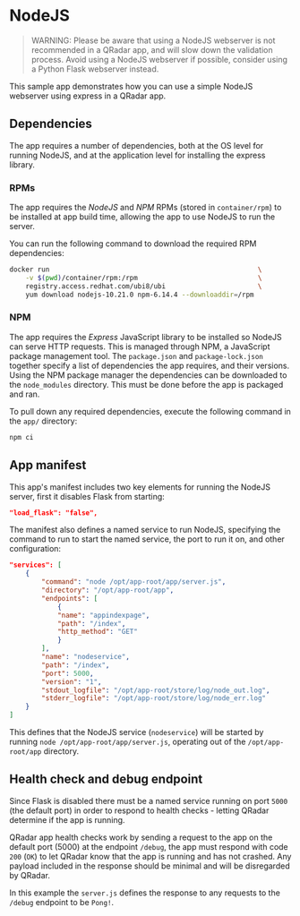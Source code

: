 # NodeJS

> WARNING: Please be aware that using a NodeJS webserver is not recommended in a QRadar app, and will slow down the
> validation process. Avoid using a NodeJS webserver if possible, consider using a Python Flask webserver instead.

This sample app demonstrates how you can use a simple NodeJS webserver using express in a QRadar app.

## Dependencies

The app requires a number of dependencies, both at the OS level for running NodeJS, and at the application level for
installing the express library.

### RPMs

The app requires the *NodeJS* and *NPM* RPMs (stored in `container/rpm`) to be installed at app build time, allowing
the app to use NodeJS to run the server.

You can run the following command to download the required RPM dependencies:

```bash
docker run                                                    \
    -v $(pwd)/container/rpm:/rpm                              \
    registry.access.redhat.com/ubi8/ubi                       \
    yum download nodejs-10.21.0 npm-6.14.4 --downloaddir=/rpm
```

### NPM

The app requires the *Express* JavaScript library to be installed so NodeJS can serve HTTP requests. This is managed
through NPM, a JavaScript package management tool. The `package.json` and `package-lock.json` together specify a list
of dependencies the app requires, and their versions. Using the NPM package manager the dependencies can be downloaded
to the `node_modules` directory. This must be done before the app is packaged and ran.

To pull down any required dependencies, execute the following command in the `app/` directory:

```bash
npm ci
```

## App manifest

This app's manifest includes two key elements for running the NodeJS server, first it disables Flask from starting:

```json
"load_flask": "false",
```

The manifest also defines a named service to run NodeJS, specifying the command to run to start the named service, the
port to run it on, and other configuration:

```json
"services": [
    {
        "command": "node /opt/app-root/app/server.js",
        "directory": "/opt/app-root/app",
        "endpoints": [
            {
            "name": "appindexpage",
            "path": "/index",
            "http_method": "GET"
            }
        ],
        "name": "nodeservice",
        "path": "/index",
        "port": 5000,
        "version": "1",
        "stdout_logfile": "/opt/app-root/store/log/node_out.log",
        "stderr_logfile": "/opt/app-root/store/log/node_err.log"
    }
]
```

This defines that the NodeJS service (`nodeservice`) will be started by running `node /opt/app-root/app/server.js`,
operating out of the `/opt/app-root/app` directory.

## Health check and debug endpoint

Since Flask is disabled there must be a named service running on port `5000` (the default port) in order to respond to
health checks - letting QRadar determine if the app is running.

QRadar app health checks work by sending a request to the app on the default port (5000) at the endpoint `/debug`, the
app must respond with code `200` (`OK`) to let QRadar know that the app is running and has not crashed. Any payload
included in the response should be minimal and will be disregarded by QRadar.

In this example the `server.js` defines the response to any requests to the `/debug` endpoint to be `Pong!`.
